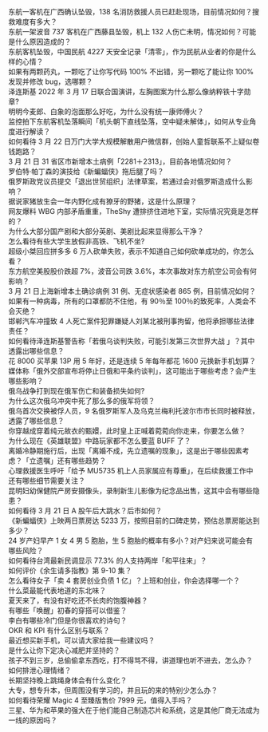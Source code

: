 东航一客机在广西确认坠毁，138 名消防救援人员已赶赴现场，目前情况如何？搜救难度有多大？  
东航一架波音 737 客机在广西藤县坠毁，机上 132 人伤亡未明，情况如何？可能是什么原因造成的？  
东航客机坠毁，中国民航 4227 天安全记录「清零」，作为民航从业者的你是什么样的心情？  
如果有两颗药丸，一颗吃了让你写代码 100% 不出错，另一颗吃了能让你 100% 发现并修改 bug，选哪颗？  
泽连斯基 2022 年 3 月 17 日联合国演讲，左胸图案为什么那么像纳粹铁十字勋章?  
明明今麦郎、白象的泡面那么好吃，为什么没有统一康师傅火？  
监控拍下东航客机坠落瞬间「机头朝下直线坠落，空中疑未解体」，如何从专业角度进行解读？  
如何看待 3 月 22 日万门大学大规模解散用户微信群，创始人童哲联系不上疑似卷钱跑路？  
3 月 21 日 31 省区市新增本土病例「2281＋2313」，目前各地情况如何？  
罗伯特·帕丁森的演技给《新蝙蝠侠》拖后腿了吗？  
俄罗斯政党议员提交「退出世贸组织」法律草案，若通过会对俄罗斯造成什么影响？  
据说家猪放生会一年内野化成有獠牙的野猪，这是什么原理？  
网友爆料 WBG 内部矛盾重重，TheShy 遭排挤住进地下室，实际情况究竟是怎样的？  
为什么大部分国产剧和大部分英剧、美剧比起来显得那么干净？  
怎么看待有些大学生放假非高铁、飞机不坐?  
超级小桀回应拼多多 6 万人砍单失败，表示不知道自己如何砍单成功的，你怎么看？  
东方航空美股股价跌超 7%，波音公司跌 3.6%，本次事故对东方航空公司会有何影响？  
3 月 21 日上海新增本土确诊病例 31 例、无症状感染者 865 例，目前情况如何？  
如果有一种病毒，所有的口罩都防不住他，有 90％至 100％的致死率，人类会不会灭绝？  
邯郸汽车冲撞致 4 人死亡案件犯罪嫌疑人刘某北被刑事拘留，他将承担哪些法律责任？  
如何看待泽连斯基警告称「若俄乌谈判失败，可能引发第三次世界大战 」？其中透露出哪些信息？  
花 8000 买苹果 13P 用 5 年好，还是连续 5 年每年都花 1600 元换新手机划算？  
媒体称「俄外交部宣布将停止日俄和平条约谈判」，这可能出于哪些考虑？会产生哪些影响？  
俄乌战争打到现在俄军伤亡和装备损失如何?  
为什么这次俄乌冲突中死了那么多的俄军将领？  
俄乌首次交换被俘人员，9 名俄罗斯军人及乌克兰梅利托波尔市市长同时被释放，透露了哪些信息？  
你穿越成穿着纯元故衣的甄嬛，此时皇上正喊着菀菀向你走来，你要怎么做？  
为什么现在《英雄联盟》中路玩家都不怎么要蓝 BUFF 了？  
离婚冷静期施行后，出现「离婚不成，先立遗嘱的现象」，这是出于哪些因素考虑？「立遗嘱」还有哪些趋势？  
心理救援医生呼吁「给予 MU5735 机上人员家属应有尊重」，在后续救援工作中还有哪些细节需要关注？  
昆明妇幼保健院产房安摄像头，录制新生儿影像为纪念品出售，这其中会有哪些隐患？  
如何看待 3 月 21 日 A 股午后大跳水？后市如何？  
《新蝙蝠侠》上映两日票房达 5233 万，按照目前的口碑走势，预估总票房能达到多少？  
24 岁产妇早产 1 女 4 男 5 胞胎，生 5 胞胎的概率有多小？对产妇来说可能会有哪些风险？  
如何看待台湾最新民调显示 77.3% 的人支持两岸「和平往来」？  
如何评价《余生请多指教》第 9-10 集？  
怎么看待女子「卖 4 套房创业负债 1 亿」？上班和创业，你会选择哪一个？  
什么菜最能代表地道的东北味？  
夏天来了，有没有好吃还不长肉的饱腹神器？  
有哪些「唤醒」初春的穿搭可以借鉴？  
李白有哪些冷门但是你很喜欢的诗句？  
OKR 和 KPI 有什么区别与联系？  
最近想买新手机，可以请大家给我一些建议吗？  
是什么让你下定决心减肥并坚持的？  
孩子不到三岁，总偷偷拿东西吃，打不得骂不得，讲道理也听不进去，怎么办？  
如何排泄心理情绪？  
长期坚持晚上跳绳身体会有什么变化？  
大专，想专升本，但周围没有学习的，并且玩的来的特别少怎么办？  
如何看待荣耀 Magic 4 至臻版售价 7999 元，值得入手吗？  
三星、华为和苹果的强大在于他们能自己制造芯片和系统，这是其他厂商无法成为一线的原因吗？  
